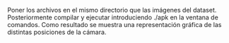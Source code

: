 Poner los archivos en el mismo directorio que las imágenes del dataset. Posteriormente compilar y ejecutar introduciendo ./apk en la ventana de comandos. Como resultado se muestra una representación gráfica de las distintas posiciones de la cámara.

